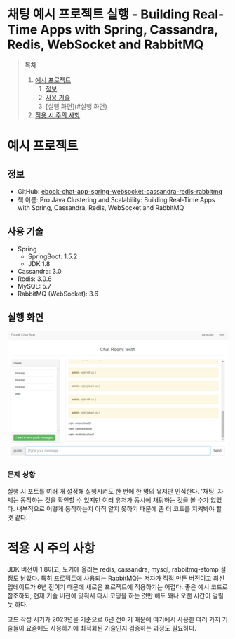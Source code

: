 # 채팅 예시 프로젝트 실행 - Building Real-Time Apps with Spring, Cassandra, Redis, WebSocket and RabbitMQ

> **목차**
>
> 1. [예시 프로젝트](#예시-프로젝트)
>    1. [정보](#정보)
>    2. [사용 기술](#사용-기술)
>    3. [실행 화면](#실행 화면)
> 2. [적용 시 주의 사항](#적용-시-주의-사항)

# 예시 프로젝트

## 정보

- GitHub: [ebook-chat-app-spring-websocket-cassandra-redis-rabbitmq](https://github.com/jorgeacetozi/ebook-chat-app-spring-websocket-cassandra-redis-rabbitmq)
- 책 이름: Pro Java Clustering and Scalability: Building Real-Time Apps with Spring, Cassandra, Redis, WebSocket and RabbitMQ

## 사용 기술

- Spring
  - SpringBoot: 1.5.2
  - JDK 1.8
- Cassandra: 3.0
- Redis: 3.0.6
- MySQL: 5.7
- RabbitMQ (WebSocket): 3.6

## 실행 화면

![](images/chatting01.PNG)

### 문제 상황

실행 시 포트를 여러 개 설정해 실행시켜도 한 번에 한 명의 유저만 인식한다. '채팅' 자체는 동작하는 것을 확인할 수 있지만 여러 유저가 동시에 채팅하는 것을 볼 수가 없었다. 내부적으로 어떻게 동작하는지 아직 알지 못하기 때문에 좀 더 코드를 지켜봐야 할 것 같다.

# 적용 시 주의 사항

JDK 버전이 1.8이고, 도커에 올리는 redis, cassandra, mysql, rabbitmq-stomp 설정도 낡았다. 특히 프로젝트에 사용되는 RabbitMQ는 저자가 직접 만든 버전이고 최신 업데이트가 6년 전이기 때문에 새로운 프로젝트에 적용하기는 어렵다. 좋은 예시 코드로 참조하되, 현재 기술 버전에 맞춰서 다시 코딩을 하는 것만 해도 꽤나 오랜 시간이 걸릴 듯 하다. <br>

코드 작성 시기가 2023년을 기준으로 6년 전이기 때문에 여기에서 사용한 여러 가지 기술들이 요즘에도 사용하기에 최적화된 기술인지 검증하는 과정도 필요하다.  
